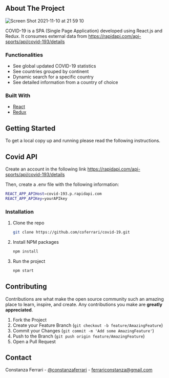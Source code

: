  
<!-- ABOUT THE PROJECT -->
## About The Project

![Screen Shot 2021-11-10 at 21 59 10](https://user-images.githubusercontent.com/80214717/141217925-d422bce4-9c71-4d4b-bcf3-53b29f669579.png)


COVID-19 is a SPA (Single Page Application) developed using React.js and Redux. It consumes external data from https://rapidapi.com/api-sports/api/covid-193/details


### Functionalities

* See global updated COVID-19 statistics
* See countries grouped by continent
* Dynamic search for a specific country
* See detailed information from a country of choice

### Built With

* [React](https://reactjs.org/)
* [Redux](https://redux.js.org/)


<!-- GETTING STARTED -->
## Getting Started

To get a local copy up and running please read the following instructions.

## Covid API

Create an account in the following link https://rapidapi.com/api-sports/api/covid-193/details

Then, create a .env file with the following information:

   ```sh
   REACT_APP_APIHost=covid-193.p.rapidapi.com
   REACT_APP_APIKey=yourAPIkey
   ```


### Installation

1. Clone the repo
   ```sh
   git clone https://github.com/coferrari/covid-19.git
   ```
2. Install NPM packages
   ```sh
   npm install
   ```
3. Run the project
   ```sh
   npm start
   ```


<!-- CONTRIBUTING -->
## Contributing

Contributions are what make the open source community such an amazing place to learn, inspire, and create. Any contributions you make are **greatly appreciated**.

1. Fork the Project
2. Create your Feature Branch (`git checkout -b feature/AmazingFeature`)
3. Commit your Changes (`git commit -m 'Add some AmazingFeature'`)
4. Push to the Branch (`git push origin feature/AmazingFeature`)
5. Open a Pull Request


<!-- CONTACT -->
## Contact

Constanza Ferrari - [@constanzaferrari](https://www.linkedin.com/in/constanzaferrari/) - ferrariconstanza@gmail.com



